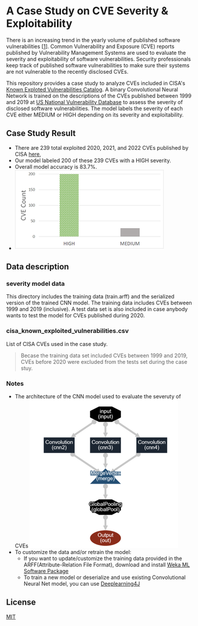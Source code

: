 # A Case Study on CVE Severity & Exploitability
There is an increasing trend in the yearly volume of published software vulnerabilities [[1](https://www.techrepublic.com/article/2021-marks-another-record-year-for-security-vulnerabilities/)]. Common Vulnerability and Exposure (CVE) reports published by Vulnerability Management Systems are used to evaluate the severity and exploitability of software vulnerabilities. Security professionals keep track of published software vulnerabilities to make sure their systems are not vulnerable to the recently disclosed CVEs.

This repository provides a case study to analyze CVEs included in CISA's [Known Exploted Vulnerabilities Catalog](https://www.cisa.gov/known-exploited-vulnerabilities-catalog).
A binary Convolutional Neural Network is trained on the descriptions of the CVEs published between 1999 and 2019 at [US National Vulnerability Database](https://nvd.nist.gov/) to assess the severity of disclosed software vulnerabilities. The model labels the severity of each CVE either MEDIUM or HIGH depending on its severity and exploitability.
## Case Study Result
- There are 239 total exploited 2020, 2021, and 2022 CVEs published by CISA [here](https://www.cisa.gov/known-exploited-vulnerabilities-catalog), 
- Our model labeled 200 of these 239 CVEs with a HIGH severity.
- Overall model accuracy is 83.7%.
- ![alt text](https://github.com/SoftwareDesignLab/automated_cve_severity_analysis/blob/main/chart.png)

## Data description
### severity model data
This directory includes the training data (train.arff) and the serialized version of the trained CNN model. The training data includes CVEs between 1999 and 2019 (inclusive). A test data set is also included in case anybody wants to test the model for CVEs published during 2020.

### cisa_known_exploited_vulnerabilities.csv
List of CISA CVEs used in the case study.
> Becase the training data set included CVEs between 1999 and 2019, CVEs before 2020 were excluded from the tests set during the case stuy.

### Notes
- The architecture of the CNN model used to evaluate the severuty of CVEs 
![alt text](https://github.com/SoftwareDesignLab/automated_cve_severity_analysis/blob/main/cnn3.png)
- To customize the data and/or retrain the model:
  - If you want to update/customize the training data provided in the ARFF(Attribute-Relation File Format), download and install [Weka ML Software Package](https://www.cs.waikato.ac.nz/ml/weka/)
  - To train a new model or deserialize and use existing Convolutional Neural Net model, you can use [Deeplearning4J](https://deeplearning4j.konduit.ai/)

## License
[MIT](https://choosealicense.com/licenses/mit/)